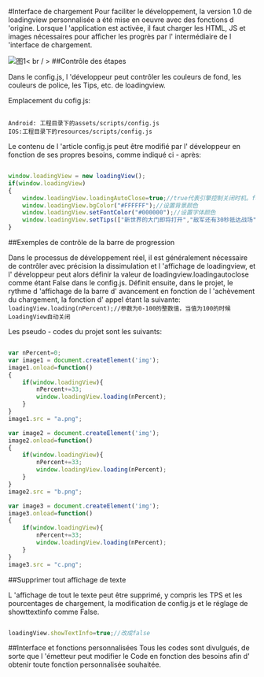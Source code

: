 #Interface de chargement
Pour faciliter le développement, la version 1.0 de loadingview personnalisée a été mise en oeuvre avec des fonctions d 'origine.
Lorsque l 'application est activée, il faut charger les HTML, JS et images nécessaires pour afficher les progrès par l' intermédiaire de l 'interface de chargement.



​![图1](img/1.png)< br / >
##Contrôle des étapes

Dans le config.js, l 'développeur peut contrôler les couleurs de fond, les couleurs de police, les Tips, etc. de loadingview.

Emplacement du cofig.js:

```

Android: 工程目录下的assets/scripts/config.js  
IOS:工程目录下的resources/scripts/config.js  
```


Le contenu de l 'article config.js peut être modifié par l' développeur en fonction de ses propres besoins, comme indiqué ci - après:


```javascript

window.loadingView = new loadingView();
if(window.loadingView)
{
    window.loadingView.loadingAutoClose=true;//true代表引擎控制关闭时机。false为开发者手动控制
    window.loadingView.bgColor("#FFFFFF");//设置背景颜色
    window.loadingView.setFontColor("#000000");//设置字体颜色
    window.loadingView.setTips(["新世界的大门即将打开","敌军还有30秒抵达战场","妈妈说，心急吃不了热豆腐"]);//设置tips数组，会随机出现
}
```


##Exemples de contrôle de la barre de progression

Dans le processus de développement réel, il est généralement nécessaire de contrôler avec précision la dissimulation et l 'affichage de loadingview, et l' développeur peut alors définir la valeur de loadingview.loadingautoclose comme étant False dans le config.js.
Définit ensuite, dans le projet, le rythme d 'affichage de la barre d' avancement en fonction de l 'achèvement du chargement, la fonction d' appel étant la suivante:
`loadingView.loading(nPercent);//参数为0-100的整数值，当值为100的时候LoadingView自动关闭`  

Les pseudo - codes du projet sont les suivants:

```javascript

var nPercent=0;
var image1 = document.createElement('img');
image1.onload=function()
{
    if(window.loadingView){
        nPercent+=33;
        window.loadingView.loading(nPercent);
    }
}
image1.src = "a.png";

var image2 = document.createElement('img');
image2.onload=function()
{
    if(window.loadingView){
        nPercent+=33;
        window.loadingView.loading(nPercent);
    }
}
image2.src = "b.png";

var image3 = document.createElement('img');
image3.onload=function()
{
    if(window.loadingView){
        nPercent+=33;
        window.loadingView.loading(nPercent);
    }
}
image3.src = "c.png";
```




##Supprimer tout affichage de texte

L 'affichage de tout le texte peut être supprimé, y compris les TPS et les pourcentages de chargement, la modification de config.js et le réglage de showttextinfo comme False.

```javascript

loadingView.showTextInfo=true;//改成false
```

##Interface et fonctions personnalisées
Tous les codes sont divulgués, de sorte que l 'émetteur peut modifier le Code en fonction des besoins afin d' obtenir toute fonction personnalisée souhaitée.


